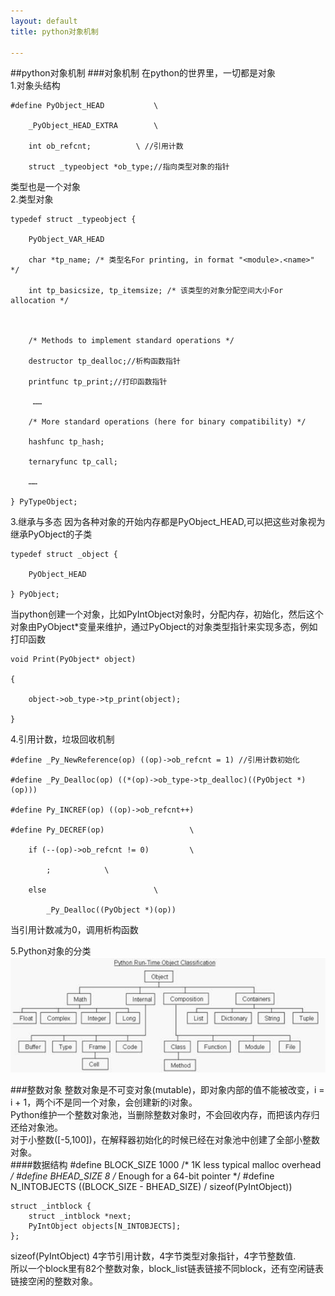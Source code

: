 ```yaml
---
layout: default
title: python对象机制

---
```

##python对象机制
###对象机制
在python的世界里，一切都是对象  
1.对象头结构  

	#define PyObject_HEAD           \
	
	    _PyObject_HEAD_EXTRA        \
	
	    int ob_refcnt;          \ //引用计数
	
	    struct _typeobject *ob_type;//指向类型对象的指针

类型也是一个对象  
2.类型对象   

	typedef struct _typeobject {
	
	    PyObject_VAR_HEAD 
	
	    char *tp_name; /* 类型名For printing, in format "<module>.<name>" */
	
	    int tp_basicsize, tp_itemsize; /* 该类型的对象分配空间大小For allocation */
	
	 
	
	    /* Methods to implement standard operations */
	
	    destructor tp_dealloc;//析构函数指针
	
	    printfunc tp_print;//打印函数指针
	
	     ……
	
	    /* More standard operations (here for binary compatibility) */
	
	    hashfunc tp_hash;
	
	    ternaryfunc tp_call;
	
	    ……
	
	} PyTypeObject;

3.继承与多态
因为各种对象的开始内存都是PyObject_HEAD,可以把这些对象视为继承PyObject的子类  

	typedef struct _object { 
	
	    PyObject_HEAD 
	
	} PyObject;  

当python创建一个对象，比如PyIntObject对象时，分配内存，初始化，然后这个对象由PyObject*变量来维护，通过PyObject的对象类型指针来实现多态，例如打印函数  
  

	void Print(PyObject* object) 
	
	{ 
	
	    object->ob_type->tp_print(object); 
	
	} 

4.引用计数，垃圾回收机制 

	#define _Py_NewReference(op) ((op)->ob_refcnt = 1) //引用计数初始化
	
	#define _Py_Dealloc(op) ((*(op)->ob_type->tp_dealloc)((PyObject *)(op))) 
	
	#define Py_INCREF(op) ((op)->ob_refcnt++) 
	
	#define Py_DECREF(op)                   \ 
	
	    if (--(op)->ob_refcnt != 0)         \ 
	
	        ;            \ 
	
	    else                        \ 
	
	        _Py_Dealloc((PyObject *)(op)) 


当引用计数减为0，调用析构函数  

5.Python对象的分类  
![](https://github.com/garydai/garydai.github.com/raw/master/_posts/pic/python_object.PNG)

###整数对象
整数对象是不可变对象(mutable)，即对象内部的值不能被改变，i = i + 1，两个i不是同一个对象，会创建新的i对象。  
Python维护一个整数对象池，当删除整数对象时，不会回收内存，而把该内存归还给对象池。  
对于小整数([-5,100])，在解释器初始化的时候已经在对象池中创建了全部小整数对象。  
####数据结构
	#define BLOCK_SIZE  1000    /* 1K less typical malloc overhead */
	#define BHEAD_SIZE  8   /* Enough for a 64-bit pointer */
	#define N_INTOBJECTS    ((BLOCK_SIZE - BHEAD_SIZE) / sizeof(PyIntObject))

	struct _intblock {
	    struct _intblock *next;
	    PyIntObject objects[N_INTOBJECTS];
	};

sizeof(PyIntObject) 4字节引用计数，4字节类型对象指针，4字节整数值.  
所以一个block里有82个整数对象，block_list链表链接不同block，还有空闲链表链接空闲的整数对象。






